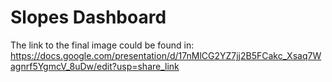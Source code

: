 # Slopes Dashboard

The link to the final image could be found in: https://docs.google.com/presentation/d/17nMlCG2YZ7jj2B5FCakc_Xsaq7Wagnrf5YgmcV_8uDw/edit?usp=share_link